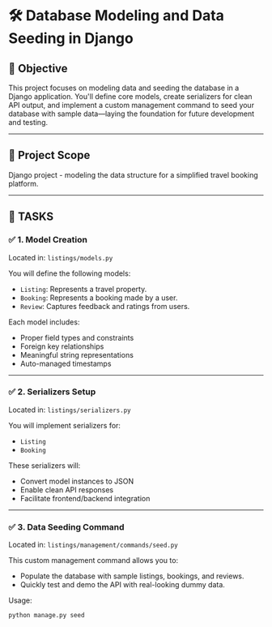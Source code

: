 # 🛠️ Database Modeling and Data Seeding in Django

## 📌 Objective

This project focuses on modeling data and seeding the database in a Django application. You'll define core models, create serializers for clean API output, and implement a custom management command to seed your database with sample data—laying the foundation for future development and testing.

---

## 🚀 Project Scope

Django project - modeling the data structure for a simplified travel booking platform.

---

## 🧱 TASKS

### ✅ 1. **Model Creation**
Located in: `listings/models.py`

You will define the following models:

- `Listing`: Represents a travel property.
- `Booking`: Represents a booking made by a user.
- `Review`: Captures feedback and ratings from users.

Each model includes:
- Proper field types and constraints
- Foreign key relationships
- Meaningful string representations
- Auto-managed timestamps

---

### ✅ 2. **Serializers Setup**
Located in: `listings/serializers.py`

You will implement serializers for:
- `Listing`
- `Booking`

These serializers will:
- Convert model instances to JSON
- Enable clean API responses
- Facilitate frontend/backend integration

---

### ✅ 3. **Data Seeding Command**
Located in: `listings/management/commands/seed.py`

This custom management command allows you to:
- Populate the database with sample listings, bookings, and reviews.
- Quickly test and demo the API with real-looking dummy data.

Usage:

```bash
python manage.py seed
